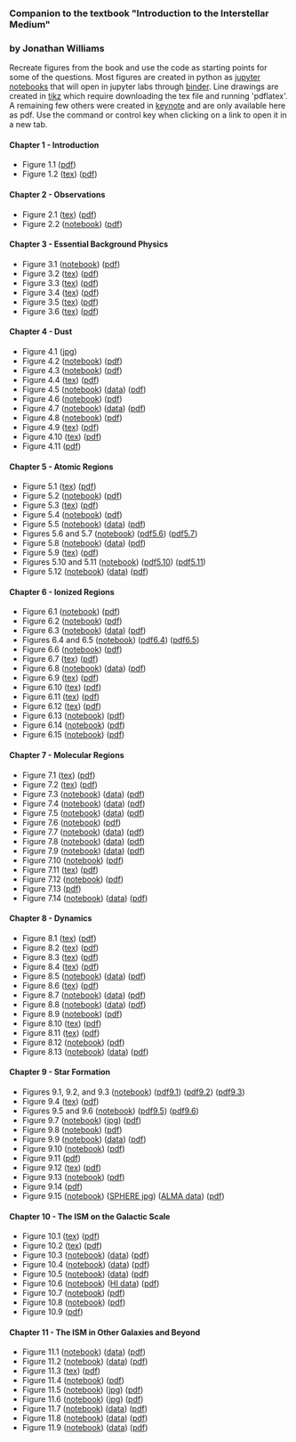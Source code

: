 ### Companion to the textbook "Introduction to the Interstellar Medium"
### by Jonathan Williams

Recreate figures from the book and use the code as starting points for some of the questions.
Most figures are created in python as [jupyter notebooks](https://jupyter.org/) that will open in jupyter labs through [binder](https://mybinder.org/).
Line drawings are created in [tikz](https://www.overleaf.com/learn/latex/TikZ_package) which require downloading the tex file and running 'pdflatex'.
A remaining few others were created in [keynote](https://www.apple.com/keynote/) and are only available here as pdf.
Use the command or control key when clicking on a link to open it in a new tab.

#### Chapter 1 - Introduction
* Figure 1.1 ([pdf](introduction/allsky.pdf))
* Figure 1.2 ([tex](introduction/collision_time.tex)) ([pdf](introduction/collision_time.pdf))


#### Chapter 2 - Observations
* Figure 2.1 ([tex](observations/radiation_schematic.tex)) ([pdf](observations/radiation_schematic.pdf))
* Figure 2.2 ([notebook](https://mybinder.org/v2/gh/interstellarmedium/interstellarmedium.github.io/master?urlpath=lab/tree/observations/atmos_absorption.ipynb)) ([pdf](observations/atmos_absorption.pdf))


#### Chapter 3 - Essential Background Physics
* Figure 3.1 ([notebook](https://mybinder.org/v2/gh/interstellarmedium/interstellarmedium.github.io/master?urlpath=lab/tree/background/maxwell.ipynb)) ([pdf](background/maxwell.pdf))
* Figure 3.2 ([tex](background/radtrans1.tex)) ([pdf](background/radtrans1.pdf))
* Figure 3.3 ([tex](background/einsteinAB.tex)) ([pdf](background/einsteinAB.pdf))
* Figure 3.4 ([tex](background/radtrans2.tex)) ([pdf](background/radtrans2.pdf))
* Figure 3.5 ([tex](background/radtrans3.tex)) ([pdf](background/radtrans3.pdf))
* Figure 3.6 ([tex](background/bohr.tex)) ([pdf](background/bohr.pdf))


#### Chapter 4 - Dust
* Figure 4.1 ([jpg](dust/b68_multi_wavelength.jpg))
* Figure 4.2 ([notebook](https://mybinder.org/v2/gh/interstellarmedium/interstellarmedium.github.io/master?urlpath=lab/tree/dust/extinction.ipynb)) ([pdf](dust/extinction.pdf))
* Figure 4.3 ([notebook](https://mybinder.org/v2/gh/interstellarmedium/interstellarmedium.github.io/master?urlpath=lab/tree/dust/mie_Q.ipynb)) ([pdf](dust/mie_Q.pdf))
* Figure 4.4 ([tex](dust/mie_schematic.tex)) ([pdf](dust/mie_schematic.pdf))
* Figure 4.5 ([notebook](https://mybinder.org/v2/gh/interstellarmedium/interstellarmedium.github.io/master?urlpath=lab/tree/dust/orion.ipynb)) ([data](dust/orion_data.tar.gz)) ([pdf](dust/orion.pdf))
* Figure 4.6 ([notebook](https://mybinder.org/v2/gh/interstellarmedium/interstellarmedium.github.io/master?urlpath=lab/tree/dust/mie_size_distribution.ipynb)) ([pdf](dust/mie_size_distribution.pdf))
* Figure 4.7 ([notebook](https://mybinder.org/v2/gh/interstellarmedium/interstellarmedium.github.io/master?urlpath=lab/tree/dust/b68_emission.ipynb)) ([data](dust/b68_data.tar.gz)) ([pdf](dust/b68_emission.pdf))
* Figure 4.8 ([notebook](https://mybinder.org/v2/gh/interstellarmedium/interstellarmedium.github.io/master?urlpath=lab/tree/dust/Tdust.ipynb)) ([pdf](dust/Tdust.pdf))
* Figure 4.9 ([tex](dust/polarization1.tex)) ([pdf](dust/polarization1.pdf))
* Figure 4.10 ([tex](dust/polarization2.tex)) ([pdf](dust/polarization2.pdf))
* Figure 4.11 ([pdf](dust/idp_sem.pdf))


#### Chapter 5 - Atomic Regions
* Figure 5.1 ([tex](atomic/21cm.tex)) ([pdf](atomic/21cm.pdf))
* Figure 5.2 ([notebook](https://mybinder.org/v2/gh/interstellarmedium/interstellarmedium.github.io/master?urlpath=lab/tree/atomic/HI_section.ipynb)) ([pdf](atomic/HI_section.pdf))
* Figure 5.3 ([tex](atomic/HI_absorption.tex)) ([pdf](atomic/HI_absorption.pdf))
* Figure 5.4 ([notebook](https://mybinder.org/v2/gh/interstellarmedium/interstellarmedium.github.io/master?urlpath=lab/tree/atomic/HI_spectra.ipynb)) ([pdf](atomic/HI_spectra.pdf))
* Figure 5.5 ([notebook](https://mybinder.org/v2/gh/interstellarmedium/interstellarmedium.github.io/master?urlpath=lab/tree/atomic/CII_allsky.ipynb)) ([data](atomic/FIRAS_LINE_EMISSION_MAP_HIGH.fits)) ([pdf](atomic/CII_allsky.pdf))
* Figures 5.6 and 5.7 ([notebook](https://mybinder.org/v2/gh/interstellarmedium/interstellarmedium.github.io/master?urlpath=lab/tree/atomic/FGH.ipynb)) ([pdf5.6](atomic/HI_cooling.pdf)) ([pdf5.7](atomic/FGH.pdf))
* Figure 5.8 ([notebook](https://mybinder.org/v2/gh/interstellarmedium/interstellarmedium.github.io/master?urlpath=lab/tree/atomic/gas_dust_ratio.ipynb)) ([data](atomic/gas_dust_ratio.tar.gz)) ([pdf](atomic/gas_dust_ratio.pdf))
* Figure 5.9 ([tex](atomic/equivalent_width.tex)) ([pdf](atomic/equivalent_width.pdf))
* Figures 5.10 and 5.11 ([notebook](https://mybinder.org/v2/gh/interstellarmedium/interstellarmedium.github.io/master?urlpath=lab/tree/atomic/curve_of_growth.ipynb)) ([pdf5.10](atomic/voigt.pdf)) ([pdf5.11](atomic/curve_of_growth.pdf))
* Figure 5.12 ([notebook](https://mybinder.org/v2/gh/interstellarmedium/interstellarmedium.github.io/master?urlpath=lab/tree/atomic/depletion.ipynb)) ([data](atomic/savage_sembach_table5.txt)) ([pdf](atomic/depletion.pdf))


#### Chapter 6 - Ionized Regions
* Figure 6.1 ([notebook](https://mybinder.org/v2/gh/interstellarmedium/interstellarmedium.github.io/master?urlpath=lab/tree/ionized/rosette.ipynb)) ([pdf](ionized/rosette.pdf))
* Figure 6.2 ([notebook](https://mybinder.org/v2/gh/interstellarmedium/interstellarmedium.github.io/master?urlpath=lab/tree/ionized/dustyHII.ipynb)) ([pdf](ionized/dustyHII.pdf))
* Figure 6.3 ([notebook](https://mybinder.org/v2/gh/interstellarmedium/interstellarmedium.github.io/master?urlpath=lab/tree/ionized/galactic_plane_continuum_21cm.ipynb)) ([data](g330to340.i.fits)) ([pdf](ionized/galactic_plane_continuum_21cm.pdf))
* Figures 6.4 and 6.5 ([notebook](https://mybinder.org/v2/gh/interstellarmedium/interstellarmedium.github.io/master?urlpath=lab/tree/ionized/bremsstrahlung.ipynb)) ([pdf6.4](ionized/bremsstrahlung.pdf)) ([pdf6.5](ionized/bremsstrahlung_SED_evolution.pdf))
* Figure 6.6 ([notebook](https://mybinder.org/v2/gh/interstellarmedium/interstellarmedium.github.io/master?urlpath=lab/tree/ionized/synchrotron.ipynb)) ([pdf](ionized/synchrotron.pdf))
* Figure 6.7 ([tex](ionized/Hlines.tex)) ([pdf](ionized/Hlines.pdf))
* Figure 6.8 ([notebook](https://mybinder.org/v2/gh/interstellarmedium/interstellarmedium.github.io/master?urlpath=lab/tree/ionized/wham.ipynb)) ([data](ionized/wham.fits)) ([pdf](ionized/wham.pdf))
* Figure 6.9 ([tex](ionized/twolevel.tex)) ([pdf](ionized/twolevel.pdf))
* Figure 6.10 ([tex](ionized/threelevel.tex)) ([pdf](ionized/threelevel.pdf))
* Figure 6.11 ([tex](ionized/OII.tex)) ([pdf](ionized/OII.pdf))
* Figure 6.12 ([tex](ionized/OIII.tex)) ([pdf](ionized/OIII.pdf))
* Figure 6.13 ([notebook](https://mybinder.org/v2/gh/interstellarmedium/interstellarmedium.github.io/master?urlpath=lab/tree/ionized/OIII_line_ratio.ipynb)) ([pdf](ionized/OIII_line_ratio.pdf))
* Figure 6.14 ([notebook](https://mybinder.org/v2/gh/interstellarmedium/interstellarmedium.github.io/master?urlpath=lab/tree/ionized/pulsar.ipynb)) ([pdf](ionized/pulsar.pdf))
* Figure 6.15 ([notebook](https://mybinder.org/v2/gh/interstellarmedium/interstellarmedium.github.io/master?urlpath=lab/tree/ionized/heating_cooling.ipynb)) ([pdf](ionized/heating_cooling.pdf))


#### Chapter 7 - Molecular Regions
* Figure 7.1 ([tex](molecules/molecular_transitions_schematic.tex)) ([pdf](molecules/molecular_transitions_schematic.pdf))
* Figure 7.2 ([tex](molecules/CO_levels.tex)) ([pdf](molecules/CO_levels.pdf))
* Figure 7.3 ([notebook](https://mybinder.org/v2/gh/interstellarmedium/interstellarmedium.github.io/master?urlpath=lab/tree/molecules/CO_rovib.ipynb)) ([data](molecules/Chandra_CO_EinsteinA.fits)) ([pdf](molecules/CO_rovib.pdf))
* Figure 7.4 ([notebook](https://mybinder.org/v2/gh/interstellarmedium/interstellarmedium.github.io/master?urlpath=lab/tree/molecules/PILS_spectrum.ipynb)) ([data](molecules/PILS_spectrum.txt)) ([pdf](molecules/PILS_spectrum.pdf))
* Figure 7.5 ([notebook](https://mybinder.org/v2/gh/interstellarmedium/interstellarmedium.github.io/master?urlpath=lab/tree/molecules/rosette_CO_spectrum.ipynb)) ([data](molecules/rosette_CO_spectrum.txt)) ([pdf](molecules/rosette_CO_spectrum.pdf))
* Figure 7.6 ([notebook](https://mybinder.org/v2/gh/interstellarmedium/interstellarmedium.github.io/master?urlpath=lab/tree/molecules/rotation_diagram.ipynb)) ([pdf](molecules/rotation_diagram.pdf))
* Figure 7.7 ([notebook](https://mybinder.org/v2/gh/interstellarmedium/interstellarmedium.github.io/master?urlpath=lab/tree/molecules/rosette_CO_image.ipynb)) ([data](molecules/rosette_CO_FCRAO.fits)) ([pdf](molecules/rosette_CO_image.pdf))
* Figure 7.8 ([notebook](https://mybinder.org/v2/gh/interstellarmedium/interstellarmedium.github.io/master?urlpath=lab/tree/molecules/rosette_polarization.ipynb)) ([data](molecules/rosette_polarization.tar.gz)) ([pdf](molecules/rosette_polarization.pdf))
* Figure 7.9 ([notebook](https://mybinder.org/v2/gh/interstellarmedium/interstellarmedium.github.io/master?urlpath=lab/tree/molecules/rosette_clump.ipynb)) ([data](molecules/rosette_clump.tar.gz)) ([pdf](molecules/rosette_clump.pdf))
* Figure 7.10 ([notebook](https://mybinder.org/v2/gh/interstellarmedium/interstellarmedium.github.io/master?urlpath=lab/tree/molecules/size-linewidth.ipynb)) ([pdf](molecules/size-linewidth.pdf))
* Figure 7.11 ([tex](molecules/PDR_structure.tex)) ([pdf](molecules/PDR_structure.pdf))
* Figure 7.12 ([notebook](https://mybinder.org/v2/gh/interstellarmedium/interstellarmedium.github.io/master?urlpath=lab/tree/molecules/H2_potential.ipynb)) ([pdf](molecules/H2_potential.pdf))
* Figure 7.13 ([pdf](molecules/dust_grain_chemistry.pdf))
* Figure 7.14 ([notebook](https://mybinder.org/v2/gh/interstellarmedium/interstellarmedium.github.io/master?urlpath=lab/tree/molecules/W33A_ISO_SWS.ipynb)) ([data](molecules/W33A_ISO_SWS.fits)) ([pdf](molecules/W33A_ISO_SWS.pdf))


#### Chapter 8 - Dynamics
* Figure 8.1 ([tex](dynamics/fluid_element.tex)) ([pdf](dynamics/fluid_element.pdf))
* Figure 8.2 ([tex](dynamics/magnetic_field_lines.tex)) ([pdf](dynamics/magnetic_field_lines.pdf))
* Figure 8.3 ([tex](dynamics/shock1.tex)) ([pdf](dynamics/shock1.pdf))
* Figure 8.4 ([tex](dynamics/shock2.tex)) ([pdf](dynamics/shock2.pdf))
* Figure 8.5 ([notebook](https://mybinder.org/v2/gh/interstellarmedium/interstellarmedium.github.io/master?urlpath=lab/tree/dynamics/casA_SNR.ipynb)) ([data](dynamics/casA_chandra_hard.fits)) ([pdf](dynamics/casA_SNR.pdf))
* Figure 8.6 ([tex](dynamics/SNR_schematic.tex)) ([pdf](dynamics/SNR_schematic.pdf))
* Figure 8.7 ([notebook](https://mybinder.org/v2/gh/interstellarmedium/interstellarmedium.github.io/master?urlpath=lab/tree/dynamics/crab_SNR.ipynb)) ([data](dynamics/crab_DSS2_red.fits)) ([pdf](dynamics/crab_SNR.pdf))
* Figure 8.8 ([notebook](https://mybinder.org/v2/gh/interstellarmedium/interstellarmedium.github.io/master?urlpath=lab/tree/dynamics/veil_SNR.ipynb)) ([data](dynamics/veil_DSS2_red.fits)) ([pdf](dynamics/veil_SNR.pdf))
* Figure 8.9 ([notebook](https://mybinder.org/v2/gh/interstellarmedium/interstellarmedium.github.io/master?urlpath=lab/tree/dynamics/supernova.ipynb)) ([pdf](dynamics/supernova.pdf))
* Figure 8.10 ([tex](dynamics/HII_ionization_front.tex)) ([pdf](dynamics/HII_ionization_front.pdf))
* Figure 8.11 ([tex](dynamics/HII_pressure_shock.tex)) ([pdf](dynamics/HII_pressure_shock.pdf))
* Figure 8.12 ([notebook](https://mybinder.org/v2/gh/interstellarmedium/interstellarmedium.github.io/master?urlpath=lab/tree/dynamics/HII_expansion.ipynb)) ([pdf](dynamics/HII_expansion.pdf))
* Figure 8.13 ([notebook](https://mybinder.org/v2/gh/interstellarmedium/interstellarmedium.github.io/master?urlpath=lab/tree/dynamics/N44.ipynb)) ([data](dynamics/N44_DSS2_red.fits)) ([pdf](dynamics/N44.pdf))


#### Chapter 9 - Star Formation
* Figures 9.1, 9.2, and 9.3 ([notebook](https://mybinder.org/v2/gh/interstellarmedium/interstellarmedium.github.io/master?urlpath=lab/tree/star_formation/bonnor_ebert.ipynb)) ([pdf9.1](star_formation/bonnor_ebert_profiles.pdf)) ([pdf9.2](star_formation/bonnor_ebert_mass.pdf)) ([pdf9.3](star_formation/b68_profile.pdf))
* Figure 9.4 ([tex](star_formation/infall_schematic.tex)) ([pdf](star_formation/infall_schematic.pdf))
* Figures 9.5 and 9.6 ([notebook](https://mybinder.org/v2/gh/interstellarmedium/interstellarmedium.github.io/master?urlpath=lab/tree/star_formation/infall.ipynb)) ([pdf9.5](star_formation/infall1.pdf)) ([pdf9.6](star_formation/infall2.pdf))
* Figure 9.7 ([notebook](https://mybinder.org/v2/gh/interstellarmedium/interstellarmedium.github.io/master?urlpath=lab/tree/star_formation/ophiuchus.ipynb)) ([jpg](star_formation/ophiuchus_spitzer.jpg)) ([pdf](star_formation/ophiuchus_24micron.pdf))
* Figure 9.8 ([notebook](https://mybinder.org/v2/gh/interstellarmedium/interstellarmedium.github.io/master?urlpath=lab/tree/star_formation/imf.ipynb)) ([pdf](star_formation/imf.pdf))
* Figure 9.9 ([notebook](https://mybinder.org/v2/gh/interstellarmedium/interstellarmedium.github.io/master?urlpath=lab/tree/star_formation/galactic_center_molecules.ipynb)) ([data](star_formation/galactic_center_molecules.tar.gz)) ([pdf](star_formation/galactic_center_molecules.pdf))
* Figure 9.10 ([notebook](https://mybinder.org/v2/gh/interstellarmedium/interstellarmedium.github.io/master?urlpath=lab/tree/star_formation/cluster_expansion.ipynb)) ([pdf](star_formation/cluster_expansion.pdf))
* Figure 9.11 ([pdf](star_formation/HH212_annotated.pdf))
* Figure 9.12 ([tex](star_formation/disk.tex)) ([pdf](star_formation/disk.pdf))
* Figure 9.13 ([notebook](https://mybinder.org/v2/gh/interstellarmedium/interstellarmedium.github.io/master?urlpath=lab/tree/star_formation/disk_SED.ipynb)) ([pdf](star_formation/disk_SED.pdf))
* Figure 9.14 ([pdf](star_formation/disk_schematic.pdf))
* Figure 9.15 ([notebook](https://mybinder.org/v2/gh/interstellarmedium/interstellarmedium.github.io/master?urlpath=lab/tree/star_formation/IMLup.ipynb)) ([SPHERE jpg](star_formation/IMLup_SPHERE.jpg)) ([ALMA data](star_formation/IMLup_ALMA.fits)) ([pdf](star_formation/IMLup.pdf))


#### Chapter 10 - The ISM on the Galactic Scale
* Figure 10.1 ([tex](galactic/galaxy_rotation.tex)) ([pdf](galactic/galaxy_rotation.pdf))
* Figure 10.2 ([tex](galactic/dust_screen.tex)) ([pdf](galactic/dust_screen.pdf))
* Figure 10.3 ([notebook](https://mybinder.org/v2/gh/interstellarmedium/interstellarmedium.github.io/master?urlpath=lab/tree/galactic/galaxy_HI_CO_profile.ipynb)) ([data](galactic/galaxy_HI_CO_profile.tar.gz)) ([pdf](galactic/galaxy_HI_CO_profile.pdf))
* Figure 10.4 ([notebook](https://mybinder.org/v2/gh/interstellarmedium/interstellarmedium.github.io/master?urlpath=lab/tree/galactic/HI_warp.ipynb)) ([data](galactic/HI4PI.fits)) ([pdf](galactic/HI_warp.pdf))
* Figure 10.5 ([notebook](https://mybinder.org/v2/gh/interstellarmedium/interstellarmedium.github.io/master?urlpath=lab/tree/galactic/galaxy_HI_CO_spectrum.ipynb)) ([data](galactic/galaxy_HI_CO_spectra.tar.gz)) ([pdf](galactic/galaxy_HI_CO_spectrum.pdf))
* Figure 10.6 ([notebook](https://mybinder.org/v2/gh/interstellarmedium/interstellarmedium.github.io/master?urlpath=lab/tree/galactic/rosette_HI_CO.ipynb)) ([HI data](galactic/rosette_HI.fits)) ([pdf](galactic/rosette_HI_CO.pdf))
* Figure 10.7 ([notebook](https://mybinder.org/v2/gh/interstellarmedium/interstellarmedium.github.io/master?urlpath=lab/tree/galactic/NII_allsky.ipynb)) ([pdf](galactic/NII_allsky.pdf))
* Figure 10.8 ([notebook](https://mybinder.org/v2/gh/interstellarmedium/interstellarmedium.github.io/master?urlpath=lab/tree/galactic/HI_bubbles.ipynb)) ([pdf](galactic/HI_bubbles.pdf))
* Figure 10.9 ([pdf](galactic/galaxy_schematic.pdf))


#### Chapter 11 - The ISM in Other Galaxies and Beyond
* Figure 11.1 ([notebook](https://mybinder.org/v2/gh/interstellarmedium/interstellarmedium.github.io/master?urlpath=lab/tree/extragalactic/M51_montage.ipynb)) ([data](extragalactic/M51_montage.tar.gz)) ([pdf](extragalactic/M51_montage.pdf))
* Figure 11.2 ([notebook](https://mybinder.org/v2/gh/interstellarmedium/interstellarmedium.github.io/master?urlpath=lab/tree/extragalactic/M51_HI_CO_profile.ipynb)) ([data](extragalactic/M51_HI_CO_profile.tar.gz)) ([pdf](extragalactic/M51_HI_CO_profile.pdf))
* Figure 11.3 ([tex](extragalactic/microturbulence.tex)) ([pdf](extragalactic/microturbulence.pdf))
* Figure 11.4 ([notebook](https://mybinder.org/v2/gh/interstellarmedium/interstellarmedium.github.io/master?urlpath=lab/tree/extragalactic/M51_spiral_arm.ipynb)) ([pdf](extragalactic/M51_spiral_arm.pdf))
* Figure 11.5 ([notebook](https://mybinder.org/v2/gh/interstellarmedium/interstellarmedium.github.io/master?urlpath=lab/tree/extragalactic/mice.ipynb)) ([jpg](extragalactic/mice_hst.jpg)) ([pdf](extragalactic/mice.pdf))
* Figure 11.6 ([notebook](https://mybinder.org/v2/gh/interstellarmedium/interstellarmedium.github.io/master?urlpath=lab/tree/extragalactic/R136.ipynb)) ([jpg](extragalactic/R136_hst.jpg)) ([pdf](extragalactic/R136.pdf))
* Figure 11.7 ([notebook](https://mybinder.org/v2/gh/interstellarmedium/interstellarmedium.github.io/master?urlpath=lab/tree/extragalactic/M82_SED.ipynb)) ([data](extragalactic/M82_SED.tar.gz)) ([pdf](extragalactic/M82_SED.pdf))
* Figure 11.8 ([notebook](https://mybinder.org/v2/gh/interstellarmedium/interstellarmedium.github.io/master?urlpath=lab/tree/extragalactic/M82_SED_redshifted.ipynb)) ([data](extragalactic/M82_radio_SED2.txt)) ([pdf](extragalactic/M82_SED_redshifted.pdf))
* Figure 11.9 ([notebook](https://mybinder.org/v2/gh/interstellarmedium/interstellarmedium.github.io/master?urlpath=lab/tree/extragalactic/qso.ipynb)) ([data](extragalactic/PSS1723+2243_xF.fits)) ([pdf](extragalactic/qso.pdf))

